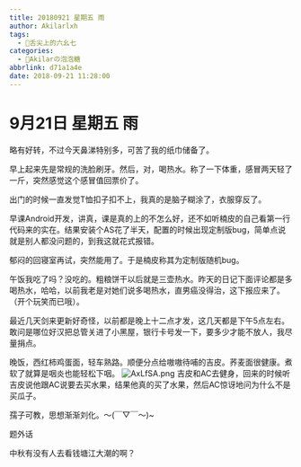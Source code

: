 ```yaml
---
title: 20180921 星期五 雨
author: Akilarlxh
tags:
  - 🍱舌尖上的六幺七
categories:
  - 🍬Akilarの泡泡糖
abbrlink: d71a1a4e
date: 2018-09-21 11:28:00
---
```

# 9月21日 星期五 雨

略有好转，不过今天鼻涕特别多，可苦了我的纸巾储备了。

早上起来先是常规的洗脸刷牙。然后，对，喝热水。称了一下体重，感冒两天轻了一斤，突然感觉这个感冒值回票价了。

出门的时候一直发觉T恤扣子扣不上，我真的是脑子糊涂了，衣服穿反了。

早课Android开发，讲真，课是真的上的不怎么好，还不如听楠皮的自己看第一行代码来的实在。结果安装个AS花了半天，配置的时候出现定制版bug，简单点说就是别人都没问题的，到我这就花式报错。

郁闷的回寝室再试，突然能用了。于是楠皮称其为定制版随机bug。

午饭我吃了吗？没吃的。粗粮饼干以后就是三壶热水。昨天的日记下面评论都是多喝热水，哈哈，以前我老是对她们说多喝热水，直男癌没得治，这下报应来了。（开个玩笑而已哦）。

最近几天剑来更新好奇怪，以前都是晚上十二点才发，这几天都是下午5点左右。敢问是哪位好汉把总管关进了小黑屋，银行卡号发一下，要多少才能不放人，我尽量捐点。

晚饭，西红柿鸡蛋面，轻车熟路。顺便分点给嗷嗷待哺的吉皮。荞麦面很健康。煮软了就算是咽炎也能轻松下咽。
![AxLfSA.png](https://s2.ax1x.com/2019/04/17/AxLfSA.png)
吉皮和AC去健身，回来的时候听吉皮说他跟AC说要去买水果，结果他真的买了水果，然后AC惊讶地问为什么不是买瓜子。

孺子可教，思想渐渐刘化。～(￣▽￣～)~

题外话

中秋有没有人去看钱塘江大潮的啊？


